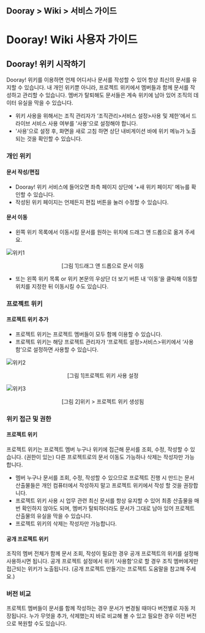 ## Dooray > Wiki > 서비스 가이드

Dooray! Wiki 사용자 가이드 
============================

Dooray! 위키 시작하기 
--------------------------

Dooray! 위키를 이용하면 언제 어디서나 문서를 작성할 수 있어 항상 최신의 문서를 유지할 수 있습니다. 내 개인 위키뿐 아니라, 프로젝트 위키에서 멤버들과 함께 문서를 작성하고 관리할 수 있습니다. 멤버가 탈퇴해도 문서들은 계속 위키에 남아 있어 조직의 데이터 유실을 막을 수 있습니다.

- 위키 사용을 위해서는 조직 관리자가 ‘조직관리>서비스 설정>사용 및 제한’에서 드라이브 서비스 사용 여부를 '사용'으로 설정해야 합니다.
- '사용'으로 설정 후, 화면을 새로 고침 하면 상단 내비게이션 바에 위키 메뉴가 노출되는 것을 확인할 수 있습니다.

### 개인 위키

#### 문서 작성/편집

- Dooray! 위키 서비스에 들어오면 좌측 페이지 상단에 ‘+새 위키 페이지’ 메뉴를 확인할 수 있습니다.
- 작성된 위키 페이지는 언제든지 편집 버튼을 눌러 수정할 수 있습니다.


#### 문서 이동
 
- 왼쪽 위키 목록에서 이동시킬 문서를 원하는 위치에 드래그 앤 드롭으로 옮겨 주세요.

![위키1](http://static.toastoven.net/prod_dooray_wiki/wiki1.png)

<center>[그림 1]드래그 앤 드롭으로 문서 이동</center>

- 또는 왼쪽 위키 목록 or 위키 본문의 우상단 더 보기 버튼 내 ‘이동’을 클릭해 이동할 위치를 지정한 뒤 이동시킬 수도 있습니다.


### 프로젝트 위키

#### 프로젝트 위키 추가

-	프로젝트 위키는 프로젝트 멤버들이 모두 함께 이용할 수 있습니다.
-	프로젝트 위키는 해당 프로젝트 관리자가 ‘프로젝트 설정>서비스>위키에서 ‘사용함’으로 설정하면 사용할 수 있습니다.

![위키2](http://static.toastoven.net/prod_dooray_wiki/wiki2.png)

<center>[그림 1]프로젝트 위키 사용 설정</center>


![위키3](http://static.toastoven.net/prod_dooray_wiki/wiki3.png)

<center>[그림 2]위키 > 프로젝트 위키 생성됨</center>


### 위키 접근 및 권한

#### 프로젝트 위키
프로젝트 위키는 프로젝트 멤버 누구나 위키에 접근해 문서를 조회, 수정, 작성할 수 있습니다. 
(권한이 있는) 다른 프로젝트로의 문서 이동도 가능하나 삭제는 작성자만 가능합니다. 

-	멤버 누구나 문서를 조회, 수정, 작성할 수 있으므로 프로젝트 진행 시 만드는 문서 산출물들은 개인 컴퓨터에서 작성하지 말고 프로젝트 위키에서 작성 할 것을 권장합니다.
-	프로젝트 위키 사용 시 업무 관련 최신 문서를 항상 유지할 수 있어 최종 산출물을 매번 확인하지 않아도 되며, 멤버가 탈퇴하더라도 문서가 그대로 남아 있어 프로젝트 산출물의 유실을 막을 수 있습니다.
-	프로젝트 위키의 삭제는 작성자만 가능합니다.

#### 공개 프로젝트 위키
조직의 멤버 전체가 함께 문서 조회, 작성이 필요한 경우 공개 프로젝트의 위키를 설정해 사용하시면 됩니다. 
공개 프로젝트 설정에서 위키 ‘사용함’으로 할 경우 조직 멤버에게만 접근되는 위키가 노출됩니다. 
(공개 프로젝트 만들기는 프로젝트 도움말을 참고해 주세요.)

### 버전 비교
프로젝트 멤버들이 문서를 함께 작성하는 경우 문서가 변경될 때마다 버전별로 자동 저장됩니다. 누가 무엇을 추가, 삭제했는지 바로 비교해 볼 수 있고 필요한 경우 이전 버전으로 복원할 수도 있습니다.

